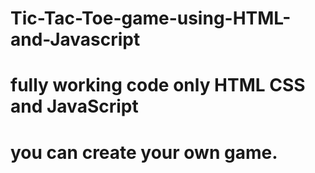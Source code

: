 # Tic-Tac-Toe-game-using-HTML-and-Javascript
# fully working code only HTML CSS and JavaScript
# you can create your own game.
